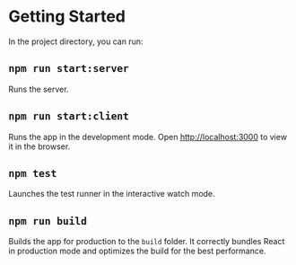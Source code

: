 # Getting Started

In the project directory, you can run:

## `npm run start:server`

Runs the server.

## `npm run start:client`

Runs the app in the development mode.
Open [http://localhost:3000](http://localhost:3000) to view it in the browser.

## `npm test`

Launches the test runner in the interactive watch mode.

## `npm run build`

Builds the app for production to the `build` folder.
It correctly bundles React in production mode and optimizes the build for the best performance.

